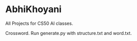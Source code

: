 # AbhiKhoyani

All Projects for CS50 AI classes.

Crossword. Run generate.py with structure.txt and word.txt.
